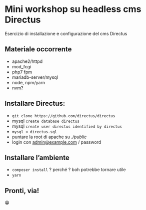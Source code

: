 # Mini workshop su headless cms Directus
Esercizio di installazione e configurazione del cms Directus 

## Materiale occorrente 
* apache2/httpd
* mod_fcgi
* php7 fpm
* mariadb-server/mysql
* node, npm/yarn
* nvm?

## Installare Directus:
* `git clone https://github.com/directus/directus`
* mysql `create database directus`
* mysql `create user directus identified by directus`
* `mysql < directus.sql`
* puntare la root di apache su _./public_
* login con admin@example.com / password

## Installare l’ambiente
* `composer install` ? perché ? boh potrebbe tornare utile
* `yarn`

## Pronti, via!

:grin:
